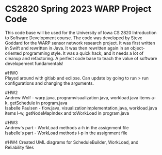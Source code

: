 # CS2820 Spring 2023 WARP Project Code
This code base will be used for the University of Iowa CS 2820 Introduction to Software
Development course. The code was developed by Steve Goddard for the WARP sensor network 
research project. It was first written in Swift and rewritten in Java. It was then 
rewritten again in an object-oriented programming style. It was a quick
hack, and it needs a lot of cleanup and refactoring. A perfect code base to teach
the value of software developement fundamentals!
<br>

#HW0
<br>
Played around with gitlab and eclipse. Can update by going to run > run configurations 
and changing the arguments. 


#HW2
<br>
Andrew Wolf - warp.java, programvisualization.java, workload.java items a-k, getSchedule in program.java
<br>
Isabelle Paulsen - flow.java, visualizationimplementation.java, workload.java items l-w, getNodeMapIndex and toWorkLoad in program.java


#HW3
<br>
Andrew's part - WorkLoad methods a-h in the assignment file
<br>
Isabelle's part - WorkLoad methods i-p in the assignment file


#HW4
Created UML diagrams for ScheduleBuilder, WorkLoad, and Reliability files

